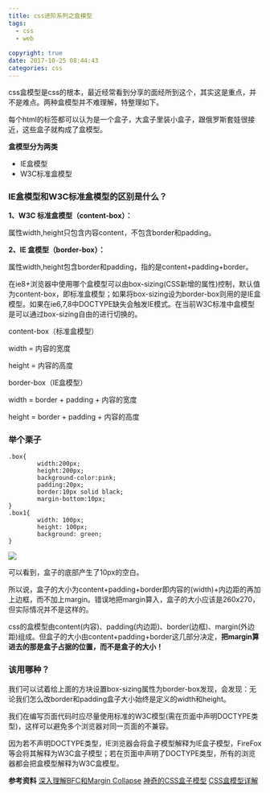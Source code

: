 ```yaml
---
title: css进阶系列之盒模型
tags: 
  - css
  - web
 
copyright: true
date: 2017-10-25 08:44:43
categories: css
---
```

css盒模型是css的根本，最近经常看到分享的面经所到这个，其实这是重点，并不是难点。两种盒模型并不难理解，特整理如下。
<!--more-->
每个html的标签都可以认为是一个盒子，大盒子里装小盒子，跟俄罗斯套娃很接近，这些盒子就构成了盒模型。

**盒模型分为两类**

* IE盒模型
* W3C标准盒模型


### IE盒模型和W3C标准盒模型的区别是什么？

**1、W3C 标准盒模型（content-box）：**

属性width,height只包含内容content，不包含border和padding。

**2、IE 盒模型（border-box）：**

属性width,height包含border和padding，指的是content+padding+border。

在ie8+浏览器中使用哪个盒模型可以由box-sizing(CSS新增的属性)控制，默认值为content-box，即标准盒模型；如果将box-sizing设为border-box则用的是IE盒模型。如果在ie6,7,8中DOCTYPE缺失会触发IE模式。在当前W3C标准中盒模型是可以通过box-sizing自由的进行切换的。

content-box（标准盒模型）

width = 内容的宽度

height = 内容的高度

border-box（IE盒模型）

width = border + padding + 内容的宽度

height = border + padding + 内容的高度

### 举个栗子

```
.box{
        width:200px;
        height:200px;
        background-color:pink;
        padding:20px;
        border:10px solid black;
        margin-bottom:10px;
}
.box1{
        width: 100px;
        height: 100px;
        background: green;
}
```

![](http://oankigr4l.bkt.clouddn.com/%E7%9B%92%E6%A8%A1%E5%9E%8B.png)

可以看到，盒子的底部产生了10px的空白。

所以说，盒子的大小为content+padding+border即内容的(width)+内边距的再加上边框，而不加上margin。错误地把margin算入，盒子的大小应该是260x270，但实际情况并不是这样的。

css的盒模型由content(内容)、padding(内边距)、border(边框)、margin(外边距)组成。但盒子的大小由content+padding+border这几部分决定，**把margin算进去的那是盒子占据的位置，而不是盒子的大小！**

### 该用哪种？
我们可以试着给上面的方块设置box-sizing属性为border-box发现，会发现：无论我们怎么改border和padding盒子大小始终是定义的width和height。

我们在编写页面代码时应尽量使用标准的W3C模型(需在页面中声明DOCTYPE类型)，这样可以避免多个浏览器对同一页面的不兼容。

因为若不声明DOCTYPE类型，IE浏览器会将盒子模型解释为IE盒子模型，FireFox等会将其解释为W3C盒子模型；若在页面中声明了DOCTYPE类型，所有的浏览器都会把盒模型解释为W3C盒模型。




**参考资料**
[深入理解BFC和Margin Collapse](https://www.w3cplus.com/css/understanding-bfc-and-margin-collapse.html)
[神奇的CSS盒子模型](http://blog.csdn.net/eavan_zhou/article/details/52289351)
[CSS盒模型详解](https://juejin.im/post/59ef72f5f265da4320026f76)